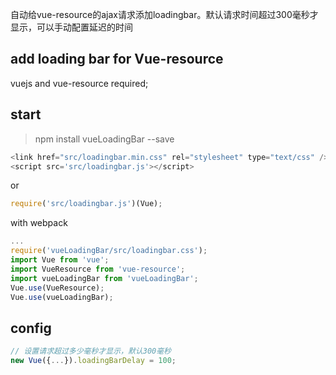 自动给vue-resource的ajax请求添加loadingbar。默认请求时间超过300毫秒才显示，可以手动配置延迟的时间

## add loading bar for Vue-resource
vuejs and vue-resource required;

## start
> npm install vueLoadingBar --save

```javascript
<link href="src/loadingbar.min.css" rel="stylesheet" type="text/css" />
<script src='src/loadingbar.js'></script>
```

or

```javascript
require('src/loadingbar.js')(Vue);
```

with webpack

```javascript
...
require('vueLoadingBar/src/loadingbar.css');
import Vue from 'vue';
import VueResource from 'vue-resource';
import vueLoadingBar from 'vueLoadingBar';
Vue.use(VueResource);
Vue.use(vueLoadingBar);
```

## config

```javascript
// 设置请求超过多少毫秒才显示，默认300毫秒
new Vue({...}).loadingBarDelay = 100;
```
